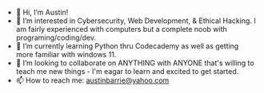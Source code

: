 - 👋 Hi, I’m Austin!
- 👀 I’m interested in Cybersecurity, Web Development, & Ethical Hacking. I am fairly experienced with computers but a complete noob with programing/coding/dev.
- 🌱 I’m currently learning Python thru Codecademy as well as getting more familiar with windows 11.
- 💞️ I’m looking to collaborate on ANYTHING with ANYONE that's willing to teach me new things - I'm eagar to learn and excited to get started.
- 📫 How to reach me: austinbarrie@yahoo.com

<!---
ABROG26/ABROG26 is a ✨ special ✨ repository because its `README.md` (this file) appears on your GitHub profile.
You can click the Preview link to take a look at your changes.
--->
